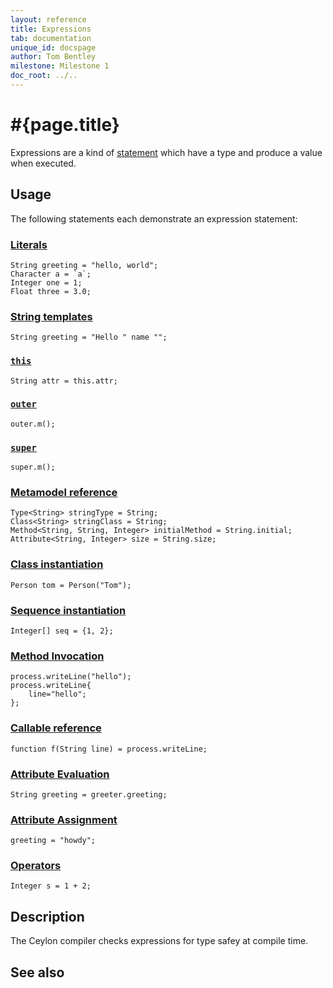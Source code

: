 ```yaml
---
layout: reference
title: Expressions
tab: documentation
unique_id: docspage
author: Tom Bentley
milestone: Milestone 1
doc_root: ../..
---
```


# #{page.title}

Expressions are a kind of [statement](../#statements) which have a type and 
produce a value when executed.

## Usage 

The following statements each demonstrate an expression statement:


### [Literals](../#literals)

    String greeting = "hello, world";
    Character a = `a`;
    Integer one = 1;
    Float three = 3.0;
    
### [String templates](string-template)

<!-- cat: String name = ""; -->
    String greeting = "Hello " name "";
    
### [`this`](this)

<!-- cat: class C() { String attr = ""; void m() { -->
    String attr = this.attr;
<!-- cat: }} -->
    
### [`outer`](outer) <!-- m3-->

<!-- check:none -->
    outer.m();
    
### [`super`](super)

<!-- check:none -->
    super.m();
    
### [Metamodel reference](metamodel-reference) <!-- m5-->

<!-- check:none -->
    Type<String> stringType = String;
    Class<String> stringClass = String;
    Method<String, String, Integer> initialMethod = String.initial;
    Attribute<String, Integer> size = String.size;

### [Class instantiation](class-instantiation)

<!-- cat: class Person(String name) {} -->
    Person tom = Person("Tom");

### [Sequence instantiation](sequence-instantiation)

    Integer[] seq = {1, 2};

### [Method Invocation](invocation)

<!-- cat: void m() { -->
    process.writeLine("hello");
    process.writeLine{
        line="hello";
    };
<!-- cat: } -->
    
### [Callable reference](callable-reference)

<!-- cat: void m() { -->
    function f(String line) = process.writeLine;
<!-- cat: } -->

### [Attribute Evaluation](attribute-evaluation)

<!-- cat: object greeter { shared String greeting = ""; } -->
    String greeting = greeter.greeting;
    
### [Attribute Assignment](attribute-assignment)

<!-- cat: void m() { -->
<!-- cat: variable String greeting; -->
    greeting = "howdy";
<!-- cat: } -->
    
### [Operators](../#operators)

    Integer s = 1 + 2;

## Description

The Ceylon compiler checks expressions for type safey at compile time.

## See also

